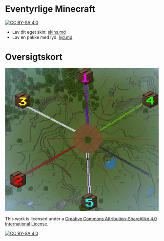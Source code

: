 # Eventyrlige Minecraft
[![CC BY-SA 4.0][cc-by-sa-shield]][cc-by-sa]

* Lav dit eget skin: [skins.md](skins.md)
* Lav en pakke med lyd: [lyd.md](lyd.md)

# Oversigtskort
![oversigtskort](oversigt.png)



This work is licensed under a [Creative Commons Attribution-ShareAlike 4.0 International License][cc-by-sa].

[![CC BY-SA 4.0][cc-by-sa-image]][cc-by-sa]

[cc-by-sa]: http://creativecommons.org/licenses/by-sa/4.0/
[cc-by-sa-image]: https://licensebuttons.net/l/by-sa/4.0/88x31.png
[cc-by-sa-shield]: https://img.shields.io/badge/License-CC%20BY--SA%204.0-lightgrey.svg
